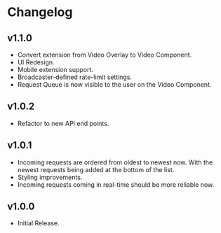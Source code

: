 # Changelog

## v1.1.0
- Convert extension from Video Overlay to Video Component.
- UI Redesign.
- Mobile extension support.
- Broadcaster-defined rate-limit settings.
- Request Queue is now visible to the user on the Video Component.

## v1.0.2
- Refactor to new API end points.

## v1.0.1
- Incoming requests are ordered from oldest to newest now. With the newest requests being added at the bottom of the list.
- Styling improvements.
- Incoming requests coming in real-time should be more reliable now.

## v1.0.0
- Initial Release.
